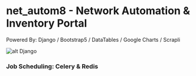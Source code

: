 # net_autom8 - Network Automation & Inventory Portal

Powered By: Django / Bootstrap5 / DataTables / Google Charts / Scrapli

![alt Django](https://www.djangoproject.com/m/img/logos/django-logo-positive.png)

### Job Scheduling: Celery & Redis
